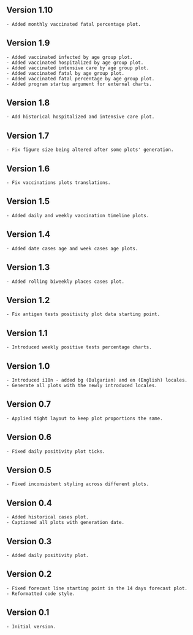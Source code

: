 Version 1.10
------------
    - Added monthly vaccinated fatal percentage plot.

Version 1.9
-----------
    - Added vaccinated infected by age group plot.
    - Added vaccinated hospitalized by age group plot.
    - Added vaccinated intensive care by age group plot.
    - Added vaccinated fatal by age group plot.
    - Added vaccinated fatal percentage by age group plot.
    - Added program startup argument for external charts.

Version 1.8
-----------
    - Add historical hospitalized and intensive care plot.

Version 1.7
-----------
    - Fix figure size being altered after some plots' generation.

Version 1.6
-----------
    - Fix vaccinations plots translations.

Version 1.5
-----------
    - Added daily and weekly vaccination timeline plots.

Version 1.4
-----------
    - Added date cases age and week cases age plots.

Version 1.3
-----------
    - Added rolling biweekly places cases plot.

Version 1.2
-----------
    - Fix antigen tests positivity plot data starting point.

Version 1.1
-----------
    - Introduced weekly positive tests percentage charts.

Version 1.0
-----------
    - Introduced i18n - added bg (Bulgarian) and en (English) locales.
    - Generate all plots with the newly introduced locales.

Version 0.7
-----------
    - Applied tight layout to keep plot proportions the same.

Version 0.6
-----------
    - Fixed daily positivity plot ticks.

Version 0.5
-----------
    - Fixed inconsistent styling across different plots.

Version 0.4
-----------
    - Added historical cases plot.
    - Captioned all plots with generation date.

Version 0.3
-----------
    - Added daily positivity plot.

Version 0.2
-----------
    - Fixed forecast line starting point in the 14 days forecast plot.
    - Reformatted code style.

Version 0.1
-----------
    - Initial version.